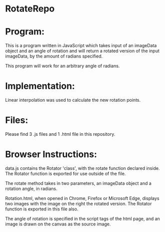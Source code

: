 # RotateRepo

# Program:

This is a program written in JavaScript which takes input of an imageData object and an angle of rotation and will return a rotated version of the input imageData, by the amount of radians specified.

This program will work for an arbitrary angle of radians.

# Implementation:

Linear interpolation was used to calculate the new rotation points.

# Files:

Please find 3 .js files and 1 .html file in this repository.

# Browser Instructions:

data.js contains the Rotator 'class', with the rotate function declared inside.
The Rotator function is exported for use outside of the file.

The rotate method takes in two parameters, an imageData object and a rotation angle, in radians.


Rotation.html, when opened in Chrome, Firefox or Microsoft Edge, displays two images with the image on the right the rotated version.
The Rotator function is exported in this file also.

The angle of rotation is specified in the script tags of the html page, and an image is drawn on the canvas as the source image.
